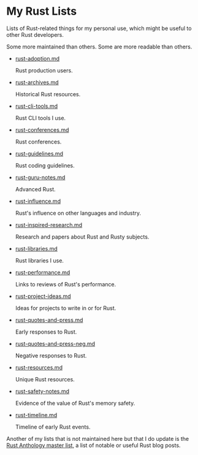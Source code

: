 # My Rust Lists

Lists of Rust-related things for my personal use,
which might be useful to other Rust developers.

Some more maintained than others.
Some are more readable than others.

- [rust-adoption.md](rust-adoption.md)

  Rust production users.

- [rust-archives.md](rust-archives.md)

  Historical Rust resources.

- [rust-cli-tools.md](rust-cli-tools.md)

  Rust CLI tools I use.

- [rust-conferences.md](rust-conferences.md)

  Rust conferences.

- [rust-guidelines.md](rust-guidelines.md)

  Rust coding guidelines.

- [rust-guru-notes.md](rust-guru-notes.md)

  Advanced Rust.

- [rust-influence.md](rust-influence.md)

  Rust's influence on other languages and industry.

- [rust-inspired-research.md](rust-inspired-research.md)

  Research and papers about Rust and Rusty subjects.

- [rust-libraries.md](rust-libraries.md)

  Rust libraries I use.

- [rust-performance.md](rust-performance.md)

  Links to reviews of Rust's performance.

- [rust-project-ideas.md](rust-project-ideas.md)

  Ideas for projects to write in or for Rust.

- [rust-quotes-and-press.md](rust-quotes-and-press.md)

  Early responses to Rust.

- [rust-quotes-and-press-neg.md](rust-quotes-and-press-neg.md)

  Negative responses to Rust.

- [rust-resources.md](rust-resources.md)

  Unique Rust resources.

- [rust-safety-notes.md](rust-safety-notes.md)

  Evidence of the value of Rust's memory safety.

- [rust-timeline.md](rust-timeline.md)

  Timeline of early Rust events.


Another of my lists that is not maintained here but that I do update is the
[Rust Anthology master list][aml], a list of notable or useful Rust blog posts.

[aml]: https://github.com/brson/rust-anthology/blob/master/master-list.md
